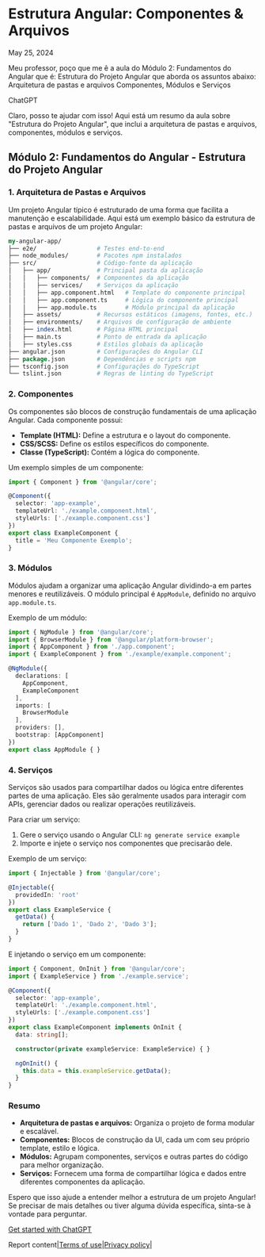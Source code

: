 

# Estrutura Angular: Componentes & Arquivos

May 25, 2024

Meu professor, poço que me ê a aula do Módulo 2: Fundamentos do Angular que é: Estrutura do Projeto Angular que aborda os assuntos abaixo: Arquitetura de pastas e arquivos Componentes, Módulos e Serviços

ChatGPT

Claro, posso te ajudar com isso! Aqui está um resumo da aula sobre "Estrutura do Projeto Angular", que inclui a arquitetura de pastas e arquivos, componentes, módulos e serviços.

## Módulo 2: Fundamentos do Angular - Estrutura do Projeto Angular

### 1. Arquitetura de Pastas e Arquivos

Um projeto Angular típico é estruturado de uma forma que facilita a manutenção e escalabilidade. Aqui está um exemplo básico da estrutura de pastas e arquivos de um projeto Angular:

```perl
my-angular-app/
├── e2e/                 # Testes end-to-end
├── node_modules/        # Pacotes npm instalados
├── src/                 # Código-fonte da aplicação
│   ├── app/             # Principal pasta da aplicação
│   │   ├── components/  # Componentes da aplicação
│   │   ├── services/    # Serviços da aplicação
│   │   ├── app.component.html   # Template do componente principal
│   │   ├── app.component.ts     # Lógica do componente principal
│   │   ├── app.module.ts        # Módulo principal da aplicação
│   ├── assets/          # Recursos estáticos (imagens, fontes, etc.)
│   ├── environments/    # Arquivos de configuração de ambiente
│   ├── index.html       # Página HTML principal
│   ├── main.ts          # Ponto de entrada da aplicação
│   ├── styles.css       # Estilos globais da aplicação
├── angular.json         # Configurações do Angular CLI
├── package.json         # Dependências e scripts npm
├── tsconfig.json        # Configurações do TypeScript
└── tslint.json          # Regras de linting do TypeScript
```

### 2. Componentes

Os componentes são blocos de construção fundamentais de uma aplicação Angular. Cada componente possui:

- **Template (HTML):** Define a estrutura e o layout do componente.
- **CSS/SCSS:** Define os estilos específicos do componente.
- **Classe (TypeScript):** Contém a lógica do componente.

Um exemplo simples de um componente:

```typescript
import { Component } from '@angular/core';

@Component({
  selector: 'app-example',
  templateUrl: './example.component.html',
  styleUrls: ['./example.component.css']
})
export class ExampleComponent {
  title = 'Meu Componente Exemplo';
}
```

### 3. Módulos

Módulos ajudam a organizar uma aplicação Angular dividindo-a em partes menores e reutilizáveis. O módulo principal é `AppModule`, definido no arquivo `app.module.ts`.

Exemplo de um módulo:

```typescript
import { NgModule } from '@angular/core';
import { BrowserModule } from '@angular/platform-browser';
import { AppComponent } from './app.component';
import { ExampleComponent } from './example/example.component';

@NgModule({
  declarations: [
    AppComponent,
    ExampleComponent
  ],
  imports: [
    BrowserModule
  ],
  providers: [],
  bootstrap: [AppComponent]
})
export class AppModule { }
```

### 4. Serviços

Serviços são usados para compartilhar dados ou lógica entre diferentes partes de uma aplicação. Eles são geralmente usados para interagir com APIs, gerenciar dados ou realizar operações reutilizáveis.

Para criar um serviço:

1. Gere o serviço usando o Angular CLI: `ng generate service example`
2. Importe e injete o serviço nos componentes que precisarão dele.

Exemplo de um serviço:

```typescript
import { Injectable } from '@angular/core';

@Injectable({
  providedIn: 'root'
})
export class ExampleService {
  getData() {
    return ['Dado 1', 'Dado 2', 'Dado 3'];
  }
}
```

E injetando o serviço em um componente:

```typescript
import { Component, OnInit } from '@angular/core';
import { ExampleService } from './example.service';

@Component({
  selector: 'app-example',
  templateUrl: './example.component.html',
  styleUrls: ['./example.component.css']
})
export class ExampleComponent implements OnInit {
  data: string[];

  constructor(private exampleService: ExampleService) { }

  ngOnInit() {
    this.data = this.exampleService.getData();
  }
}
```

### Resumo

- **Arquitetura de pastas e arquivos:** Organiza o projeto de forma modular e escalável.
- **Componentes:** Blocos de construção da UI, cada um com seu próprio template, estilo e lógica.
- **Módulos:** Agrupam componentes, serviços e outras partes do código para melhor organização.
- **Serviços:** Fornecem uma forma de compartilhar lógica e dados entre diferentes componentes da aplicação.

Espero que isso ajude a entender melhor a estrutura de um projeto Angular! Se precisar de mais detalhes ou tiver alguma dúvida específica, sinta-se à vontade para perguntar.

[Get started with ChatGPT](https://chatgpt.com/)

Report content|[Terms of use](https://openai.com/policies/terms-of-use)|[Privacy policy](https://openai.com/policies/privacy-policy)|





